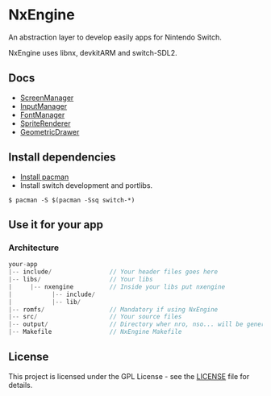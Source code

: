 # NxEngine

An abstraction layer to develop easily apps for Nintendo Switch.

NxEngine uses libnx, devkitARM and switch-SDL2. 

## Docs

- [ScreenManager](docs/ScreenManager.md)
- [InputManager](docs/InputManager.md)
- [FontManager](docs/FontManager.md)
- [SpriteRenderer](docs/SpriteRenderer.md)
- [GeometricDrawer](docs/GeometricDrawer.md)

## Install dependencies

- [Install pacman](https://devkitpro.org/wiki/Getting_Started)
- Install switch development and portlibs.

```
$ pacman -S $(pacman -Ssq switch-*)
```
## Use it for your app

### Architecture

```javascript
your-app
|-- include/                // Your header files goes here
|-- libs/                   // Your libs
|     |-- nxengine          // Inside your libs put nxengine
|           |-- include/  
|           |-- lib/
|-- romfs/                  // Mandatory if using NxEngine
|-- src/                    // Your source files
|-- output/                 // Directory wher nro, nso... will be generated
|-- Makefile                // NxEngine Makefile
```

## License

This project is licensed under the GPL License - see the [LICENSE](LICENSE) file for details.
